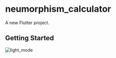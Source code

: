 # neumorphism_calculator

A new Flutter project.

## Getting Started

![light_mode](https://user-images.githubusercontent.com/49760366/207620838-08e10240-37e6-464f-ad8d-a48e07ca55ad.png)

